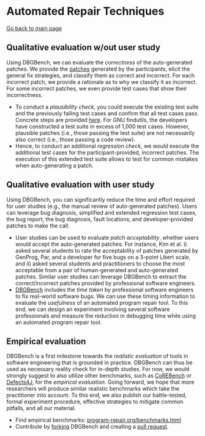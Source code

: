 # Automated Repair Techniques
[Go back to main page](../)
## Qualitative evaluation w/out user study
Using DBGBench, we can evaluate the *correctness* of the auto-generated patches. We provide the [patches](../patches) generated by the participants, elicit the general fix strategies, and classify them as correct and incorrect. For each incorrect patch, we provide a rationale as to why we classify it as incorrect. For some incorrect patches, we even provide test cases that show their incorrectness.

* To conduct a *plausibility check*, you could execute the existing test suite and the previously failing test cases and confirm that all test cases pass. Concrete steps are provided [here](../patches). For GNU findutils, the developers have constructed a test suite in excess of 1,000 test cases. However, plausible patches (i.e., those passing the test suite) are not necessarily also correct (i.e., those passing a code review). 
* Hence, to conduct an additional *regression check*, we would execute the additional test cases for the participant-provided, incorrect patches. The execution of this extended test suite allows to test for common mistakes when auto-generating a patch.


## Qualitative evaluation with user study
Using DBGBench, you can significantly reduce the time and effort required for user studies (e.g., the manual review of auto-generated patches). Users can leverage bug diagnosis, simplified and extended regression test cases, the bug report, the bug diagnosis, fault locations, and developer-provided patches to make the call.

* User studies can be used to evaluate *patch acceptability*, whether users would accept the auto-generated patches. For instance, Kim et al. i) asked several students to rate the acceptability of patches generated by GenProg, Par, and a developer for five bugs on a 3-point Likert scale, and ii) asked several students and practitioners to choose the most acceptable from a pair of human-generated and auto-generated patches. Similar user studies can leverage DBGBench to extract the correct/incorrect patches provided by professional software engineers. 
* [DBGBench](../dbgbench.summary.pdf) includes the *time taken* by professional software engineers to fix real-world software bugs. We can use these timing information to evaluate the *usefulness* of an automated program repair tool. To this end, we can design an experiment involving several software professionals and measure the reduction in debugging time while using an automated program repair tool. 

## Empirical evaluation
DBGBench is a first milestone towards the *realistic evaluation* of tools in software engineering that is grounded in practice. DBGBench can thus be used as necessary reality check for in-depth studies. For now, we would strongly suggest to also utilize other benchmarks, such as <a href="www.comp.nus.edu.sg/~release/corebench/" target="_blank">CoREBench</a> or <a href="https://github.com/rjust/defects4j" target="_blank">Defects4J</a>, for the *empirical evaluation*. Going forward, we hope that more researchers will produce similar realistic benchmarks which take the practitioner into account. To this end, we also publish our battle-tested, formal experiment procedure, effective strategies to mitigate common pitfalls, and all our material.

* Find empirical benchmarks:  <a href="program-repair.org/benchmarks.html" target="_blank">program-repair.org/benchmarks.html</a>
* Contribute by <a href="https://help.github.com/articles/fork-a-repo/" target="_blank">forking</a> DBGBench and creating a <a href="https://help.github.com/articles/creating-a-pull-request-from-a-fork/" target="_blank">pull request</a>.
